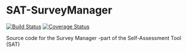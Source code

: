 # SAT-SurveyManager

[![Build Status](https://travis-ci.org/GEANT/SAT-SurveyManager.svg?branch=master)](https://travis-ci.org/GEANT/SAT-SurveyManager)
[![Coverage Status](https://coveralls.io/repos/github/GEANT/SAT-SurveyManager/badge.svg?branch=master)](https://coveralls.io/github/GEANT/SAT-SurveyManager?branch=master)

Source code for the Survey Manager -part of the Self-Assessment Tool (SAT)
